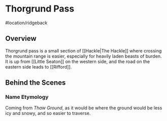 # Thorgrund Pass
#location/ridgeback

## Overview
Thorgrund pass is a small section of [[Hackle|The Hackle]] where crossing the mountain range is easier, especially for heavily laden beasts of burden. It is up from [[Little Seaton]] on the western side, and the road on the eastern side leads to [[Rifford]].

## Behind the Scenes
### Name Etymology
Coming from *Thaw Ground*, as it would be where the ground would be less icy and snowy, and so easier to traverse.